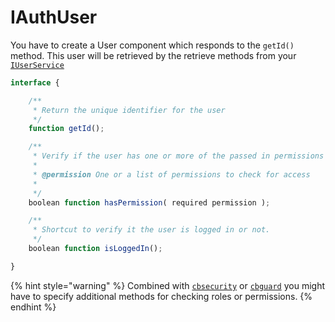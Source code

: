 # IAuthUser

You have to create a User component which responds to the `getId()` method. This user will be retrieved by the retrieve methods from your [`IUserService`](iuserservice.md)

```javascript
interface {

    /**
     * Return the unique identifier for the user
     */
    function getId();

    /**
     * Verify if the user has one or more of the passed in permissions
     *
     * @permission One or a list of permissions to check for access
     *
     */
    boolean function hasPermission( required permission );

    /**
     * Shortcut to verify it the user is logged in or not.
     */
    boolean function isLoggedIn();

}
```

{% hint style="warning" %}
Combined with [`cbsecurity`](https://coldbox-security.ortusbooks.com/usage/authentication-services#user-interface) or [`cbguard`](https://www.forgebox.io/view/cbguard) you might have to specify additional methods for checking roles or permissions.
{% endhint %}
